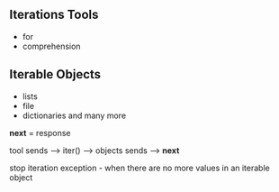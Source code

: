 ## Iterations Tools 

- for
- comprehension

## Iterable Objects

- lists
- file
- dictionaries 
and many more

__next__ = response

tool sends --> iter() --> objects sends --> __next__

stop iteration exception - when there are no more values in an iterable object